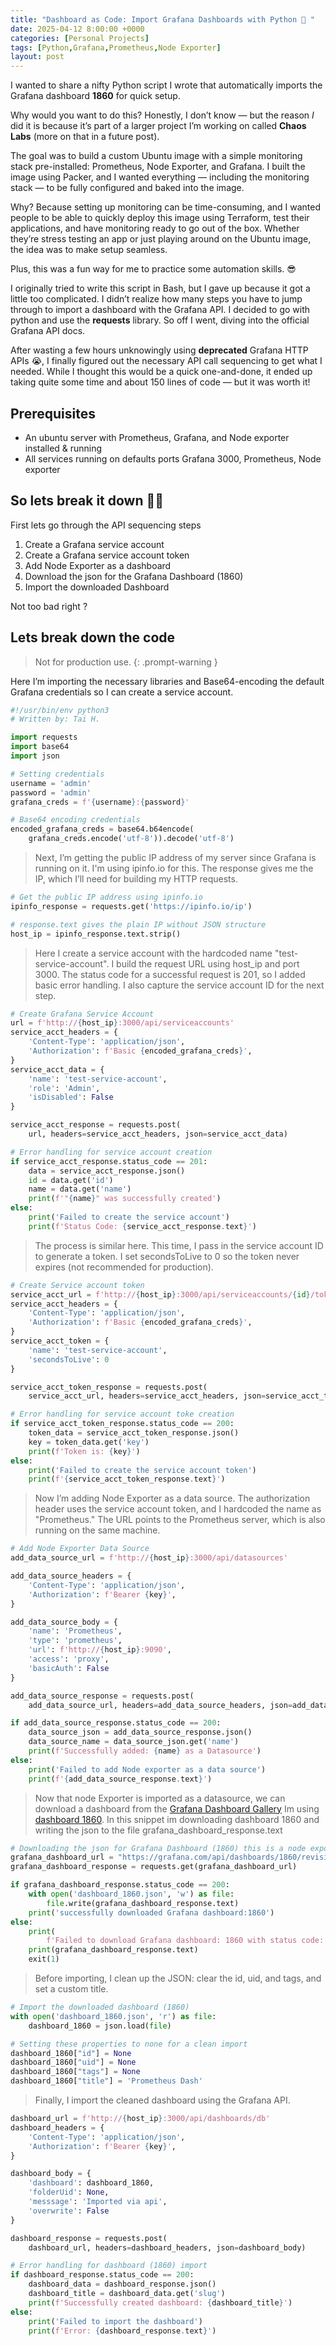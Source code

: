 ```yaml
---
title: "Dashboard as Code: Import Grafana Dashboards with Python 🐍 "
date: 2025-04-12 8:00:00 +0000
categories: [Personal Projects]
tags: [Python,Grafana,Prometheus,Node Exporter]
layout: post
---
```


I wanted to share a nifty Python script I wrote that automatically imports the Grafana dashboard **1860** for quick setup.

Why would you want to do this? Honestly, I don’t know — but the reason *I* did it is because it’s part of a larger project I’m working on called **Chaos Labs** (more on that in a future post).

The goal was to build a custom Ubuntu image with a simple monitoring stack pre-installed: Prometheus, Node Exporter, and Grafana. I built the image using Packer, and I wanted everything — including the monitoring stack — to be fully configured and baked into the image.

Why? Because setting up monitoring can be time-consuming, and I wanted people to be able to quickly deploy this image using Terraform, test their applications, and have monitoring ready to go out of the box. Whether they’re stress testing an app or just playing around on the Ubuntu image, the idea was to make setup seamless.

Plus, this was a fun way for me to practice some automation skills. 😎

I originally tried to write this script in Bash, but I gave up because it got a little too complicated. I didn’t realize how many steps you have to jump through to import a dashboard with the Grafana API. I decided to go with python and use the **requests** library. So off I went, diving into the official Grafana API docs.

After wasting a few hours unknowingly using **deprecated** Grafana HTTP APIs 😭, I finally figured out the necessary API call sequencing to get what I needed. While I thought this would be a quick one-and-done, it ended up taking quite some time and about 150 lines of code — but it was worth it!

## Prerequisites
- An ubuntu server with Prometheus, Grafana, and Node exporter installed & running
- All services running on defaults ports Grafana 3000, Prometheus, Node exporter

## So lets break it down 🕺🏾
First lets go through the API sequencing steps 

1. Create a Grafana service account
2. Create a Grafana service account token
3. Add Node Exporter as a dashboard 
4. Download the json for the Grafana Dashboard (1860)
5. Import the downloaded Dashboard

Not too bad right ?

## Lets break down the code 
> Not for production use.
{: .prompt-warning }

Here I’m importing the necessary libraries and Base64-encoding the default Grafana credentials so I can create a service account.
```python
#!/usr/bin/env python3
# Written by: Tai H.

import requests
import base64
import json

# Setting credentials
username = 'admin'
password = 'admin'
grafana_creds = f'{username}:{password}'

# Base64 encoding credentials
encoded_grafana_creds = base64.b64encode(
    grafana_creds.encode('utf-8')).decode('utf-8')
```

> Next, I’m getting the public IP address of my server since Grafana is running on it. I'm using ipinfo.io for this. The response gives me the IP, which I’ll need for building my HTTP requests.

```python
# Get the public IP address using ipinfo.io
ipinfo_response = requests.get('https://ipinfo.io/ip')

# response.text gives the plain IP without JSON structure
host_ip = ipinfo_response.text.strip()
```
> Here I create a service account with the hardcoded name "test-service-account". I build the request URL using host_ip and port 3000. The status code for a successful request is 201, so I added basic error handling. I also capture the service account ID for the next step.


```python
# Create Grafana Service Account
url = f'http://{host_ip}:3000/api/serviceaccounts'
service_acct_headers = {
    'Content-Type': 'application/json',
    'Authorization': f'Basic {encoded_grafana_creds}',
}
service_acct_data = {
    'name': 'test-service-account',
    'role': 'Admin',
    'isDisabled': False
}

service_acct_response = requests.post(
    url, headers=service_acct_headers, json=service_acct_data)

# Error handling for service account creation
if service_acct_response.status_code == 201:
    data = service_acct_response.json()
    id = data.get('id')
    name = data.get('name')
    print(f'"{name}" was successfully created')
else:
    print('Failed to create the service account')
    print(f'Status Code: {service_acct_response.text}')
```

> The process is similar here. This time, I pass in the service account ID to generate a token. I set secondsToLive to 0 so the token never expires (not recommended for production).
```python
# Create Service account token
service_acct_url = f'http://{host_ip}:3000/api/serviceaccounts/{id}/tokens'
service_acct_headers = {
    'Content-Type': 'application/json',
    'Authorization': f'Basic {encoded_grafana_creds}',
}
service_acct_token = {
    'name': 'test-service-account',
    'secondsToLive': 0
}

service_acct_token_response = requests.post(
    service_acct_url, headers=service_acct_headers, json=service_acct_token)

# Error handling for service account toke creation 
if service_acct_token_response.status_code == 200:
    token_data = service_acct_token_response.json()
    key = token_data.get('key')
    print(f'Token is: {key}')
else:
    print('Failed to create the service account token')
    print(f'{service_acct_token_response.text}')
```

> Now I’m adding Node Exporter as a data source. The authorization header uses the service account token, and I hardcoded the name as "Prometheus." The URL points to the Prometheus server, which is also running on the same machine.

```python
# Add Node Exporter Data Source
add_data_source_url = f'http://{host_ip}:3000/api/datasources'

add_data_source_headers = {
    'Content-Type': 'application/json',
    'Authorization': f'Bearer {key}',
}

add_data_source_body = {
    'name': 'Prometheus',
    'type': 'prometheus',
    'url': f'http://{host_ip}:9090',
    'access': 'proxy',
    'basicAuth': False
}

add_data_source_response = requests.post(
    add_data_source_url, headers=add_data_source_headers, json=add_data_source_body)

if add_data_source_response.status_code == 200:
    data_source_json = add_data_source_response.json()
    data_source_name = data_source_json.get('name')
    print(f'Successfully added: {name} as a Datasource')
else:
    print('Failed to add Node exporter as a data source')
    print(f'{add_data_source_response.text}')
```
> Now that node Exporter is imported as a datasource, we can download a dashboard from the [Grafana Dashboard Gallery](https://grafana.com/grafana/dashboards/) Im using [dashboard 1860](https://grafana.com/grafana/dashboards/1860-node-exporter-full/). In this snippet im downloading dashboard 1860 and writing the json to the file grafana_dashboard_response.text

```python
# Downloading the json for Grafana Dashboard (1860) this is a node exporter dashboard
grafana_dashboard_url = "https://grafana.com/api/dashboards/1860/revisions/latest/download"
grafana_dashboard_response = requests.get(grafana_dashboard_url)

if grafana_dashboard_response.status_code == 200:
    with open('dashboard_1860.json', 'w') as file:
        file.write(grafana_dashboard_response.text)
    print('successfully downloaded Grafana dashboard:1860')
else:
    print(
        f'Failed to download Grafana dashboard: 1860 with status code: {grafana_dashboard.status_code}')
    print(grafana_dashboard_response.text)
    exit(1)
```

> Before importing, I clean up the JSON: clear the id, uid, and tags, and set a custom title.
```python
# Import the downloaded dashboard (1860)
with open('dashboard_1860.json', 'r') as file:
    dashboard_1860 = json.load(file)

# Setting these properties to none for a clean import 
dashboard_1860["id"] = None
dashboard_1860["uid"] = None
dashboard_1860["tags"] = None
dashboard_1860["title"] = 'Prometheus Dash'
```
> Finally, I import the cleaned dashboard using the Grafana API.
```python
dashboard_url = f'http://{host_ip}:3000/api/dashboards/db'
dashboard_headers = {
    'Content-Type': 'application/json',
    'Authorization': f'Bearer {key}',
}

dashboard_body = {
    'dashboard': dashboard_1860,
    'folderUid': None,
    'messsage': 'Imported via api',
    'overwrite': False
}

dashboard_response = requests.post(
    dashboard_url, headers=dashboard_headers, json=dashboard_body)

# Error handling for dashboard (1860) import
if dashboard_response.status_code == 200:
    dashboard_data = dashboard_response.json()
    dashboard_title = dashboard_data.get('slug')
    print(f'Successfully created dashboard: {dashboard_title}')
else:
    print('Failed to import the dashboard')
    print(f'Error: {dashboard_response.text}')
```
